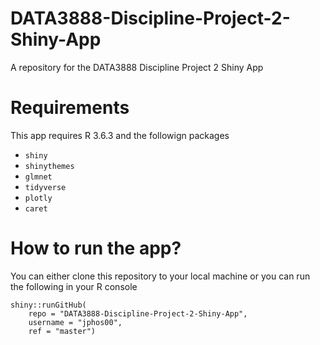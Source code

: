 # DATA3888-Discipline-Project-2-Shiny-App
A repository for the DATA3888 Discipline Project 2 Shiny App


# Requirements
This app requires R 3.6.3 and the followign packages

- `shiny`
- `shinythemes`
- `glmnet`
- `tidyverse`
- `plotly`
- `caret`

# How to run the app?

You can either clone this repository to your local machine or you can run the following in your R console

```
shiny::runGitHub(
    repo = "DATA3888-Discipline-Project-2-Shiny-App", 
    username = "jphos00", 
    ref = "master")
```
